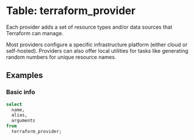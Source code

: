 # Table: terraform_provider

Each provider adds a set of resource types and/or data sources that Terraform can manage.

Most providers configure a specific infrastructure platform (either cloud or self-hosted). Providers can also offer local utilities for tasks like generating random numbers for unique resource names.

## Examples

### Basic info

```sql
select
  name,
  alias,
  arguments
from
  terraform_provider;
```
